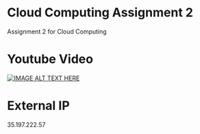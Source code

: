 # Cloud Computing Assignment 2
Assignment 2 for Cloud Computing


# Youtube Video
[![IMAGE ALT TEXT HERE](https://img.youtube.com/vi/2lzJ_sGkW7Y/0.jpg)](https://youtu.be/2lzJ_sGkW7Y)

# External IP

35.197.222.57
